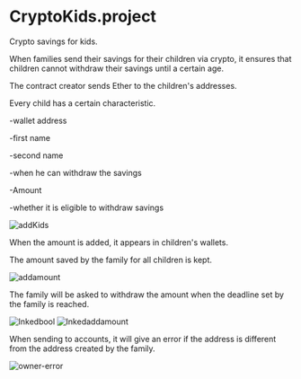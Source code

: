 # CryptoKids.project

Crypto savings for kids. 

When families send their savings for their children via crypto, it ensures that children cannot withdraw their savings until a certain age.

The contract creator sends Ether to the children's addresses. 

Every child has a certain characteristic. 


-wallet address 


-first name


-second name


-when he can withdraw the savings 


-Amount


-whether it is eligible to withdraw savings


![addKids](https://user-images.githubusercontent.com/85956625/198035594-34b9ecc4-9975-4226-9f2f-6e0fb4b494fe.PNG)


When the amount is added, it appears in children's wallets.


The amount saved by the family for all children is kept.


![addamount](https://user-images.githubusercontent.com/85956625/198036247-df72b6bb-90b1-43b7-a877-f624ee4d94e2.PNG)


The family will be asked to withdraw the amount when the deadline set by the family is reached.


![Inkedbool](https://user-images.githubusercontent.com/85956625/198038097-cc6ecf31-87c6-4512-9a9d-9c5d0fe65627.jpg)
![Inkedaddamount](https://user-images.githubusercontent.com/85956625/198038104-1e3eb6e4-3378-489e-926d-9e38256e7a39.jpg)


When sending to accounts, it will give an error if the address is different from the address created by the family.



![owner-error](https://user-images.githubusercontent.com/85956625/198038580-b034b0df-4472-46c4-82cd-55db21f50880.PNG)


